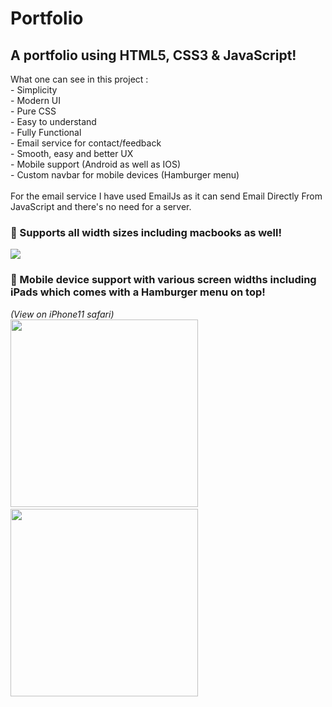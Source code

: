 <h1> Portfolio </h1>
<h2> A portfolio using HTML5, CSS3 & JavaScript!</h2>
What one can see in this project : <br>
- Simplicity <br>
- Modern UI <br>
- Pure CSS <br>
- Easy to understand <br>
- Fully Functional <br>
- Email service for contact/feedback <br>
- Smooth, easy and better UX <br>
- Mobile support (Android as well as IOS)<br>
- Custom navbar for mobile devices (Hamburger menu) <br><br>
For the email service I have used EmailJs as it can send Email Directly From JavaScript and there's no need for a server.<br>
</p>
<h3>🚀 Supports all width sizes including macbooks as well!</h3>
<img src="https://"></br>
<h3>🚀 Mobile device support with various screen widths including iPads which comes with a Hamburger menu on top!</h3>
<i>(View on iPhone11 safari)</i>

<div>
<img src="" width="300rem">&emsp;&emsp;&emsp;
<img src="" width="300rem">
</div>
